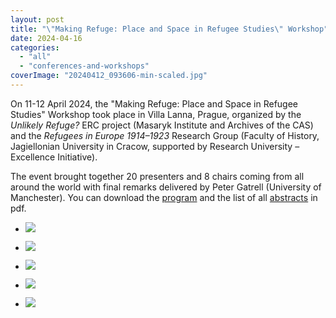 ```yaml
---
layout: post
title: "\"Making Refuge: Place and Space in Refugee Studies\" Workshop"
date: 2024-04-16
categories: 
  - "all"
  - "conferences-and-workshops"
coverImage: "20240412_093606-min-scaled.jpg"
---
```


On 11-12 April 2024, the "Making Refuge: Place and Space in Refugee Studies" Workshop took place in Villa Lanna, Prague, organized by the _Unlikely Refuge?_ ERC project (Masaryk Institute and Archives of the CAS) and the _Refugees in Europe 1914–1923_ Research Group (Faculty of History, Jagiellonian University in Cracow, supported by Research University – Excellence Initiative).

The event brought together 20 presenters and 8 chairs coming from all around the world with final remarks delivered by Peter Gatrell (University of Manchester). You can download the [program](https://www.unlikely-refuge.eu/wp-content/uploads/2024/04/Making-Refuge-Program.pdf) and the list of all [abstracts](https://www.unlikely-refuge.eu/wp-content/uploads/2024/04/Making-Refuge-List-of-abstracts.pdf) in pdf.

- ![](../../../../assets/images/20240411_124226-min-1024x768.jpg)
    
- ![](../../../../assets/images/20240411_140143-min-1024x768.jpg)
    
- ![](../../../../assets/images/20240411_165113-min-1024x768.jpg)
    
- ![](../../../../assets/images/20240412_093606-min-1024x768.jpg)
    
- ![](../../../../assets/images/20240412_171125-min-1024x768.jpg)
